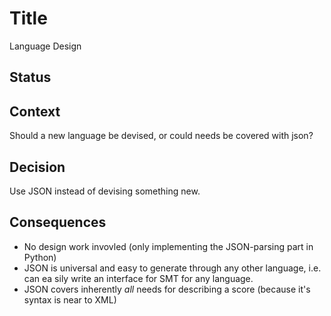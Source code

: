 



<!---
Decision record template by Michael Nygard

This is the template in [Documenting architecture decisions - Michael Nygard](http://thinkrelevance.com/blog/2011/11/15/documenting-architecture-decisions).

You can use [adr-tools] https://github.com/npryce/adr-tools for managing the ADR files.

In each ADR file, write these sections:
-->

# Title
Language Design

## Status
<!---
What is the status, such as proposed, accepted, rejected, deprecated, superseded, etc.?
-->

## Context
<!---
What is the issue that we're seeing that is motivating this decision or change?
-->
Should a new language be devised, or could needs be covered with json?

## Decision
<!---
What is the change that we're proposing and/or doing?
-->
Use JSON instead of devising something new.

## Consequences
<!---
What becomes easier or more difficult to do because of this change?
-->
- No design work invovled (only implementing the JSON-parsing part in Python)
- JSON is universal and easy to generate through any other language, i.e. can ea
sily write an interface for SMT for any language. 
- JSON covers inherently _all_ needs for describing a score (because it's syntax is near to XML)
